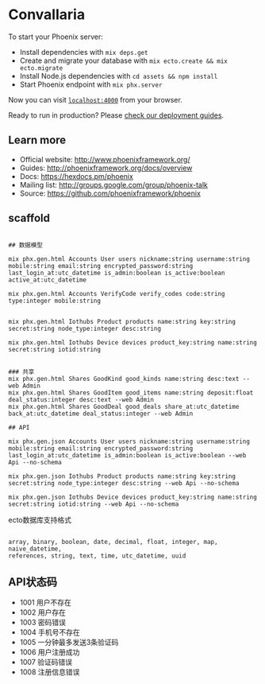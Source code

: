 # Convallaria

To start your Phoenix server:

  * Install dependencies with `mix deps.get`
  * Create and migrate your database with `mix ecto.create && mix ecto.migrate`
  * Install Node.js dependencies with `cd assets && npm install`
  * Start Phoenix endpoint with `mix phx.server`

Now you can visit [`localhost:4000`](http://localhost:4000) from your browser.

Ready to run in production? Please [check our deployment guides](http://www.phoenixframework.org/docs/deployment).

## Learn more

  * Official website: http://www.phoenixframework.org/
  * Guides: http://phoenixframework.org/docs/overview
  * Docs: https://hexdocs.pm/phoenix
  * Mailing list: http://groups.google.com/group/phoenix-talk
  * Source: https://github.com/phoenixframework/phoenix



## scaffold


```

## 数据模型

mix phx.gen.html Accounts User users nickname:string username:string mobile:string email:string encrypted_password:string last_login_at:utc_datetime is_admin:boolean is_active:boolean active_at:utc_datetime

mix phx.gen.html Accounts VerifyCode verify_codes code:string type:integer mobile:string 


mix phx.gen.html Iothubs Product products name:string key:string secret:string node_type:integer desc:string

mix phx.gen.html Iothubs Device devices product_key:string name:string secret:string iotid:string


### 共享
mix phx.gen.html Shares GoodKind good_kinds name:string desc:text --web Admin
mix phx.gen.html Shares GoodItem good_items name:string deposit:float deal_status:integer desc:text --web Admin
mix phx.gen.html Shares GoodDeal good_deals share_at:utc_datetime back_at:utc_datetime deal_status:integer --web Admin

## API

mix phx.gen.json Accounts User users nickname:string username:string mobile:string email:string encrypted_password:string last_login_at:utc_datetime is_admin:boolean is_active:boolean --web Api --no-schema

mix phx.gen.json Iothubs Product products name:string key:string secret:string node_type:integer desc:string --web Api --no-schema

mix phx.gen.json Iothubs Device devices product_key:string name:string secret:string iotid:string --web Api --no-schema

```


ecto数据库支持格式
```

array, binary, boolean, date, decimal, float, integer, map, naive_datetime,
references, string, text, time, utc_datetime, uuid

```

## API状态码

- 1001 用户不存在
- 1002 用户存在
- 1003 密码错误
- 1004 手机号不存在
- 1005 一分钟最多发送3条验证码
- 1006 用户注册成功
- 1007 验证码错误
- 1008 注册信息错误